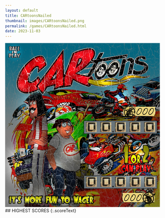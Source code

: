 ```yaml
---
layout: default
title: CARtoonsNailed
thumbnail: images/CARtoonsNailed.png
permalink: /games/CARtoonsNailed.html
date: 2023-11-03
---
```


<img src="../images/CARtoonsNailed.png" class="gameThumbnail img-fluid mx-auto align-middle">
## HIGHEST SCORES
{:.scoreText}

